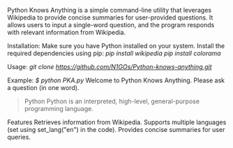 Python Knows Anything is a simple command-line utility that leverages Wikipedia to provide concise summaries for user-provided questions. It allows users to input a single-word question, and the program responds with relevant information from Wikipedia.

Installation:
Make sure you have Python installed on your system.
Install the required dependencies using pip:
*pip install wikipedia*
*pip install colorama*

Usage:
*git clone https://github.com/N1GOs/Python-knows-anything.git*


Example:
*$ python PKA.py*
Welcome to Python Knows Anything. Please ask a question (in one word).
> Python
Python is an interpreted, high-level, general-purpose programming language.

Features
Retrieves information from Wikipedia.
Supports multiple languages (set using set_lang("en") in the code).
Provides concise summaries for user queries.
